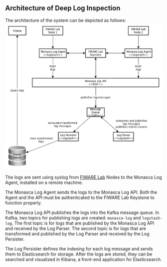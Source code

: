 ## Architecture of Deep Log Inspection
The architecture of the system can be depicted as follows:
![system architecture](img/monasca_log_api.png)

The logs are sent using syslog from [FIWARE Lab][1] Nodes to the Monasca Log Agent, installed on a remote machine.

The Monasca Log Agent sends the logs to the Monasca Log API. Both the Agent and the API must be authenticated to the FIWARE Lab Keystone to function properly.

The Monasca Log API publishes the logs into the Kafka message queue. In Kafka, two topics for publishing logs are created: `monasca-log` and `logstash-log`. The first topic is for logs that are published by the Monasca Log API and received by the Log Parser. The second topic is for logs that are transformed and published by the Log Parser and received by the Log Persister.

The Log Persister defines the indexing for each log message and sends them to Elasticsearch for storage. After the logs are stored, they can be searched and visualized in Kibana, a front-end application for Elasticsearch.

[1]:https://www.fiware.org/lab/
